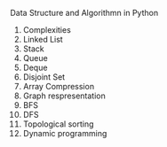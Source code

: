 Data Structure and Algorithmn in Python
<ol>
<li>Complexities</li>
<li>Linked List</li>
<li>Stack</li>
<li>Queue</li>
<li>Deque</li>
<li>Disjoint Set</li>
<li>Array Compression</li>
 <li>Graph respresentation</li>
 <li>BFS</li>
 <li>DFS</li>
 <li>Topological sorting</li>
 <li>Dynamic programming</li>
<ol>
